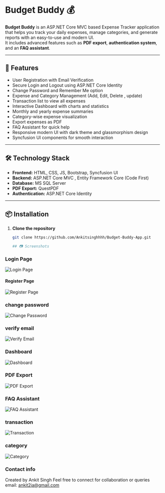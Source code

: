 ﻿# Budget Buddy 💰

**Budget Buddy** is an ASP.NET Core MVC based Expense Tracker application that helps you track your daily expenses, manage categories, and generate reports with an easy-to-use and modern UI.  
It includes advanced features such as **PDF export**, **authentication system**, and an **FAQ assistant**.


---

## 🚀 Features

- User Registration with Email Verification
- Secure Login and Logout using ASP.NET Core Identity
- Change Password and Remember Me option
- Expense and Category Management (Add, Edit, Delete , update)
- Transaction list to view all expenses
- Interactive Dashboard with charts and statistics
- Monthly and yearly expense summaries
- Category-wise expense visualization
- Export expenses as PDF
- FAQ Assistant for quick help
- Responsive modern UI with dark theme and glassmorphism design
- Syncfusion UI components for smooth interaction

---

## 🛠 Technology Stack

- **Frontend:** HTML, CSS, JS, Bootstrap, Syncfusion UI  
- **Backend:** ASP.NET Core MVC , Entity Framework Core (Code First)  
- **Database:**  MS SQL Server  
- **PDF Export:** QuestPDF  
- **Authentication:** ASP.NET Core Identity  

---

## 📦 Installation

1. **Clone the repository**
   ```bash
   git clone https://github.com/Ankitsinghhhh/Budget-Buddy-App.git

   ## 📷 Screenshots

### Login Page
![Login Page](wwwroot/images/Login.png)

#### Register Page
![Register Page](wwwroot/images/Register.png)

### change password
![Change Password](wwwroot/images/ChangePassword.png)

### verify email
![Verify Email](wwwroot/images/VerifyEmail.png)

### Dashboard
![Dashboard](wwwroot/images/Dashboard.png)

### PDF Export
![PDF Export](wwwroot/images/pdf-export.png)

### FAQ Assistant
![FAQ Assistant](wwwroot/images/faq-assistant.png)

### transaction
![Transaction](wwwroot/images/transaction.png)

### category	
![Category](wwwroot/images/category.png)
 
 ### Contact info
 Created by Ankit Singh 
 Feel free to connect for collaboration or queries
 email: ankit2ja@gmail.com